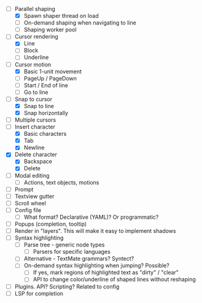 - [ ] Parallel shaping
  - [x] Spawn shaper thread on load
  - [ ] On-demand shaping when navigating to line
  - [ ] Shaping worker pool
- [ ] Cursor rendering
  - [x] Line
  - [ ] Block
  - [ ] Underline
- [ ] Cursor motion
  - [x] Basic 1-unit movement
  - [ ] PageUp / PageDown
  - [ ] Start / End of line
  - [ ] Go to line
- [ ] Snap to cursor
  - [x] Snap to line
  - [x] Snap horizontally
- [ ] Multiple cursors
- [ ] Insert character
  - [x] Basic characters
  - [x] Tab
  - [x] Newline
- [x] Delete character
  - [x] Backspace
  - [x] Delete
- [ ] Modal editing
  - [ ] Actions, text objects, motions
- [ ] Prompt
- [ ] Textview gutter
- [ ] Scroll wheel
- [ ] Config file
  - [ ] What format? Declarative (YAML)? Or programmatic?
- [ ] Popups (completion, tooltip)
- [ ] Render in "layers". This will make it easy to implement shadows
- [ ] Syntax highlighting
  - [ ] Parse tree - generic node types
    - [ ] Parsers for specific languages
  - [ ] Alternative - TextMate grammars? Syntect?
  - [ ] On-demand syntax highlighting when jumping? Possible?
    - [ ] If yes, mark regions of highlighted text as "dirty" / "clear"
    - [ ] API to change color/underline of shaped lines without reshaping
- [ ]  Plugins. API? Scripting? Related to config
  - [ ] LSP for completion
